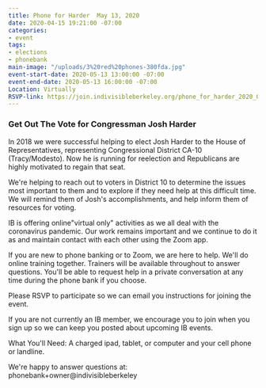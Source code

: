 ```yaml
---
title: Phone for Harder  May 13, 2020
date: 2020-04-15 19:21:00 -07:00
categories:
- event
tags:
- elections
- phonebank
main-image: "/uploads/3%20red%20phones-380fda.jpg"
event-start-date: 2020-05-13 13:00:00 -07:00
event-end-date: 2020-05-13 16:00:00 -07:00
Location: Virtually
RSVP-link: https://join.indivisibleberkeley.org/phone_for_harder_2020_05_13_2
---
```


### Get Out The Vote for Congressman Josh Harder

In 2018 we were successful helping to elect Josh Harder to the House of Representatives, representing Congressional District CA-10 (Tracy/Modesto). Now he is running for reelection and Republicans are highly motivated to regain that seat.

We're helping to reach out to voters in District 10 to determine the issues most important to them and to explore if they need help at this difficult time. We will remind them of Josh's accomplishments, and help inform them of resources for voting.

IB is offering online"virtual only" activities as we all deal with the coronavirus pandemic. Our work remains important and we continue to do it as and maintain contact with each other using the Zoom app.

If you are new to phone banking or to Zoom, we are here to help. We'll do online training together. Trainers will be available throughout to answer questions. You'll be able to request help in a private conversation at any time during the phone bank if you choose.

Please RSVP to participate so we can email you instructions for joining the event.

If you are not currently an IB member, we encourage you to join when you sign up so we can keep you posted about upcoming IB events.

What You'll Need: A charged ipad, tablet, or computer and your cell phone or landline.

We're happy to answer questions at: phonebank\+owner@indivisibleberkeley